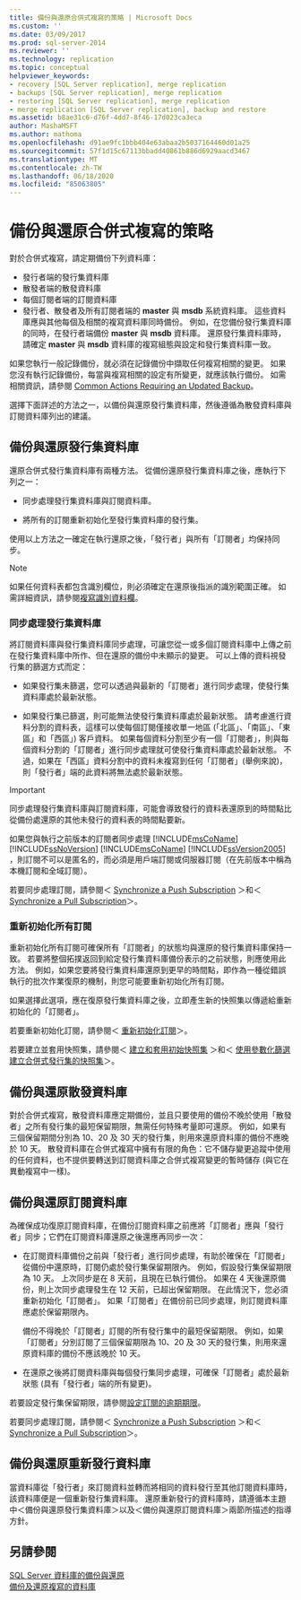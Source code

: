 ```yaml
---
title: 備份與還原合併式複寫的策略 | Microsoft Docs
ms.custom: ''
ms.date: 03/09/2017
ms.prod: sql-server-2014
ms.reviewer: ''
ms.technology: replication
ms.topic: conceptual
helpviewer_keywords:
- recovery [SQL Server replication], merge replication
- backups [SQL Server replication], merge replication
- restoring [SQL Server replication], merge replication
- merge replication [SQL Server replication], backup and restore
ms.assetid: b8ae31c6-d76f-4dd7-8f46-17d023ca3eca
author: MashaMSFT
ms.author: mathoma
ms.openlocfilehash: d91ae9fc1bbb404e63abaa2b5037164460d01a25
ms.sourcegitcommit: 57f1d15c67113bbadd40861b886d6929aacd3467
ms.translationtype: MT
ms.contentlocale: zh-TW
ms.lasthandoff: 06/18/2020
ms.locfileid: "85063805"
---
```

# <a name="strategies-for-backing-up-and-restoring-merge-replication"></a>備份與還原合併式複寫的策略
  對於合併式複寫，請定期備份下列資料庫：  
  
-   發行者端的發行集資料庫   
-   散發者端的散發資料庫    
-   每個訂閱者端的訂閱資料庫    
-   發行者、散發者及所有訂閱者端的 **master** 與 **msdb** 系統資料庫。 這些資料庫應與其他每個及相關的複寫資料庫同時備份。 例如，在您備份發行集資料庫的同時，在發行者端備份 **master** 與 **msdb** 資料庫。 還原發行集資料庫時，請確定 **master** 與 **msdb** 資料庫的複寫組態與設定和發行集資料庫一致。  
  
 如果您執行一般記錄備份，就必須在記錄備份中擷取任何複寫相關的變更。 如果您沒有執行記錄備份，每當與複寫相關的設定有所變更，就應該執行備份。 如需相關資訊，請參閱 [Common Actions Requiring an Updated Backup](common-actions-requiring-an-updated-backup.md)。  
  
 選擇下面詳述的方法之一，以備份與還原發行集資料庫，然後遵循為散發資料庫與訂閱資料庫列出的建議。  
  
## <a name="backing-up-and-restoring-the-publication-database"></a>備份與還原發行集資料庫  
 還原合併式發行集資料庫有兩種方法。 從備份還原發行集資料庫之後，應執行下列之一：  
  
-   同步處理發行集資料庫與訂閱資料庫。  
  
-   將所有的訂閱重新初始化至發行集資料庫的發行集。  
  
 使用以上方法之一確定在執行還原之後，「發行者」與所有「訂閱者」均保持同步。  
  
> [!NOTE]  
>  如果任何資料表都包含識別欄位，則必須確定在還原後指派的識別範圍正確。 如需詳細資訊，請參閱[複寫識別資料欄](../publish/replicate-identity-columns.md)。  
  
### <a name="synchronizing-the-publication-database"></a>同步處理發行集資料庫  
 將訂閱資料庫與發行集資料庫同步處理，可讓您從一或多個訂閱資料庫中上傳之前在發行集資料庫中所作、但在還原的備份中未顯示的變更。 可以上傳的資料視發行集的篩選方式而定：  
  
-   如果發行集未篩選，您可以透過與最新的「訂閱者」進行同步處理，使發行集資料庫處於最新狀態。  
  
-   如果發行集已篩選，則可能無法使發行集資料庫處於最新狀態。 請考慮進行資料分割的資料表，這樣可以使每個訂閱僅接收單一地區 (「北區」、「南區」、「東區」和「西區」) 客戶資料。 如果每個資料分割至少有一個「訂閱者」，則與每個資料分割的「訂閱者」進行同步處理就可使發行集資料庫處於最新狀態。 不過，如果在「西區」資料分割中的資料未複寫到任何「訂閱者」(舉例來說)，則「發行者」端的此資料將無法處於最新狀態。  
  
> [!IMPORTANT]  
>  同步處理發行集資料庫與訂閱資料庫，可能會導致發行的資料表還原到的時間點比從備份處還原的其他未發行的資料表的時間點要新。  
  
 如果您與執行之前版本的訂閱者同步處理 [!INCLUDE[msCoName](../../../includes/msconame-md.md)] [!INCLUDE[ssNoVersion](../../../includes/ssnoversion-md.md)] [!INCLUDE[msCoName](../../../includes/msconame-md.md)] [!INCLUDE[ssVersion2005](../../../includes/ssversion2005-md.md)] ，則訂閱不可以是匿名的，而必須是用戶端訂閱或伺服器訂閱（在先前版本中稱為本機訂閱和全域訂閱）。  
  
 若要同步處理訂閱，請參閱＜ [Synchronize a Push Subscription](../synchronize-a-push-subscription.md) ＞和＜ [Synchronize a Pull Subscription](../synchronize-a-pull-subscription.md)＞。  
  
### <a name="reinitializing-all-subscriptions"></a>重新初始化所有訂閱  
 重新初始化所有訂閱可確保所有「訂閱者」的狀態均與還原的發行集資料庫保持一致。 若要將整個拓撲返回到給定發行集資料庫備份表示的之前狀態，則應使用此方法。 例如，如果您要將發行集資料庫還原到更早的時間點，即作為一種從錯誤執行的批次作業復原的機制，則您可能要重新初始化所有訂閱。  
  
 如果選擇此選項，應在復原發行集資料庫之後，立即產生新的快照集以傳遞給重新初始化的「訂閱者」。  
  
 若要重新初始化訂閱，請參閱＜ [重新初始化訂閱](../reinitialize-a-subscription.md)＞。  
  
 若要建立並套用快照集，請參閱＜ [建立和套用初始快照集](../create-and-apply-the-initial-snapshot.md) ＞和＜ [使用參數化篩選建立合併式發行集的快照集](../create-a-snapshot-for-a-merge-publication-with-parameterized-filters.md)＞。  
  
## <a name="backing-up-and-restoring-the-distribution-database"></a>備份與還原散發資料庫  
 對於合併式複寫，散發資料庫應定期備份，並且只要使用的備份不晚於使用「散發者」之所有發行集的最短保留期限，無需任何特殊考量即可還原。 例如，如果有三個保留期間分別為 10、20 及 30 天的發行集，則用來還原資料庫的備份不應晚於 10 天。 散發資料庫在合併式複寫中擁有有限的角色：它不儲存變更追蹤中使用的任何資料，也不提供要轉送到訂閱資料庫之合併式複寫變更的暫時儲存 (與它在異動複寫中一樣)。  
  
## <a name="backing-up-and-restoring-a-subscription-database"></a>備份與還原訂閱資料庫  
 為確保成功復原訂閱資料庫，在備份訂閱資料庫之前應將「訂閱者」應與「發行者」同步；它們在訂閱資料庫還原之後還應再同步一次：  
  
-   在訂閱資料庫備份之前與「發行者」進行同步處理，有助於確保在「訂閱者」從備份中還原時，訂閱仍處於發行集保留期限內。 例如，假設發行集保留期限為 10 天。 上次同步是在 8 天前，且現在已執行備份。 如果在 4 天後還原備份，則上次同步處理發生在 12 天前，已超出保留期限。 在此情況下，您必須重新初始化「訂閱者」。 如果「訂閱者」在備份前已同步處理，則訂閱資料庫應處於保留期限內。  
  
     備份不得晚於「訂閱者」訂閱的所有發行集中的最短保留期限。 例如，如果「訂閱者」分別訂閱了三個保留期限為 10、20 及 30 天的發行集，則用來還原資料庫的備份不應該晚於 10 天。  
  
-   在還原之後將訂閱資料庫與每個發行集同步處理，可確保「訂閱者」處於最新狀態 (具有「發行者」端的所有變更)。  
  
 若要設定發行集保留期限，請參閱[設定訂閱的逾期期限](../publish/set-the-expiration-period-for-subscriptions.md)。  
  
 若要同步處理訂閱，請參閱＜ [Synchronize a Push Subscription](../synchronize-a-push-subscription.md) ＞和＜ [Synchronize a Pull Subscription](../synchronize-a-pull-subscription.md)＞。  
  
## <a name="backing-up-and-restoring-a-republishing-database"></a>備份與還原重新發行資料庫  
 當資料庫從「發行者」來訂閱資料並轉而將相同的資料發行至其他訂閱資料庫時，該資料庫便是一個重新發行集資料庫。 還原重新發行的資料庫時，請遵循本主題中＜備份與還原發行集資料庫＞以及＜備份與還原訂閱資料庫＞兩節所描述的指導方針。  
  
## <a name="see-also"></a>另請參閱  
 [SQL Server 資料庫的備份與還原](../../backup-restore/back-up-and-restore-of-sql-server-databases.md)   
 [備份及還原複寫的資料庫](back-up-and-restore-replicated-databases.md)  
  
  
